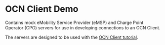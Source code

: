 # OCN Client Demo

Contains mock eMobility Service Provider (eMSP) and Charge Point Operator (CPO) servers for use in developing connections
to an OCN Client.

The servers are designed to be used with the [OCN Client tutorial](https://bitbucket.org/shareandcharge/ocn-client/src/develop/examples/).



